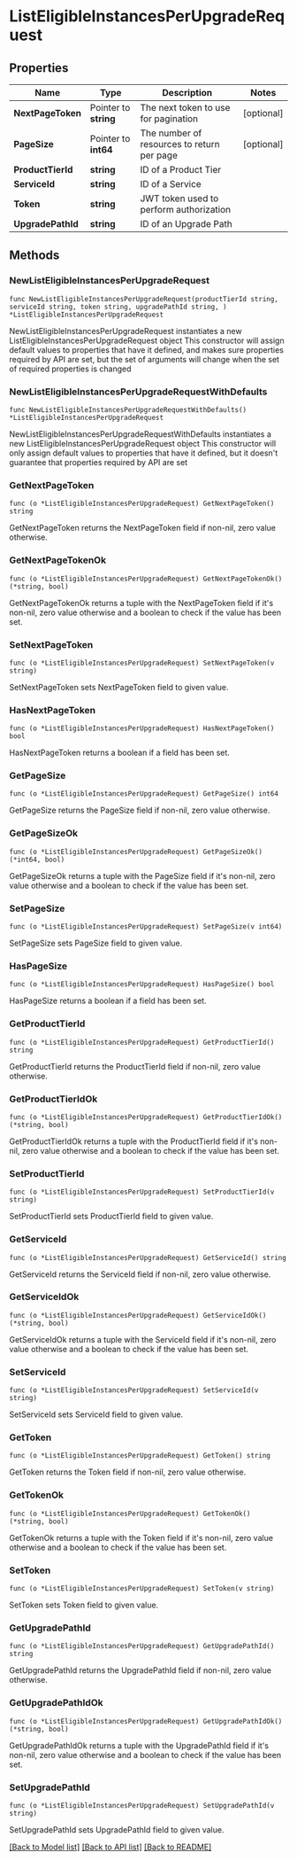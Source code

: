 # ListEligibleInstancesPerUpgradeRequest

## Properties

Name | Type | Description | Notes
------------ | ------------- | ------------- | -------------
**NextPageToken** | Pointer to **string** | The next token to use for pagination | [optional] 
**PageSize** | Pointer to **int64** | The number of resources to return per page | [optional] 
**ProductTierId** | **string** | ID of a Product Tier | 
**ServiceId** | **string** | ID of a Service | 
**Token** | **string** | JWT token used to perform authorization | 
**UpgradePathId** | **string** | ID of an Upgrade Path | 

## Methods

### NewListEligibleInstancesPerUpgradeRequest

`func NewListEligibleInstancesPerUpgradeRequest(productTierId string, serviceId string, token string, upgradePathId string, ) *ListEligibleInstancesPerUpgradeRequest`

NewListEligibleInstancesPerUpgradeRequest instantiates a new ListEligibleInstancesPerUpgradeRequest object
This constructor will assign default values to properties that have it defined,
and makes sure properties required by API are set, but the set of arguments
will change when the set of required properties is changed

### NewListEligibleInstancesPerUpgradeRequestWithDefaults

`func NewListEligibleInstancesPerUpgradeRequestWithDefaults() *ListEligibleInstancesPerUpgradeRequest`

NewListEligibleInstancesPerUpgradeRequestWithDefaults instantiates a new ListEligibleInstancesPerUpgradeRequest object
This constructor will only assign default values to properties that have it defined,
but it doesn't guarantee that properties required by API are set

### GetNextPageToken

`func (o *ListEligibleInstancesPerUpgradeRequest) GetNextPageToken() string`

GetNextPageToken returns the NextPageToken field if non-nil, zero value otherwise.

### GetNextPageTokenOk

`func (o *ListEligibleInstancesPerUpgradeRequest) GetNextPageTokenOk() (*string, bool)`

GetNextPageTokenOk returns a tuple with the NextPageToken field if it's non-nil, zero value otherwise
and a boolean to check if the value has been set.

### SetNextPageToken

`func (o *ListEligibleInstancesPerUpgradeRequest) SetNextPageToken(v string)`

SetNextPageToken sets NextPageToken field to given value.

### HasNextPageToken

`func (o *ListEligibleInstancesPerUpgradeRequest) HasNextPageToken() bool`

HasNextPageToken returns a boolean if a field has been set.

### GetPageSize

`func (o *ListEligibleInstancesPerUpgradeRequest) GetPageSize() int64`

GetPageSize returns the PageSize field if non-nil, zero value otherwise.

### GetPageSizeOk

`func (o *ListEligibleInstancesPerUpgradeRequest) GetPageSizeOk() (*int64, bool)`

GetPageSizeOk returns a tuple with the PageSize field if it's non-nil, zero value otherwise
and a boolean to check if the value has been set.

### SetPageSize

`func (o *ListEligibleInstancesPerUpgradeRequest) SetPageSize(v int64)`

SetPageSize sets PageSize field to given value.

### HasPageSize

`func (o *ListEligibleInstancesPerUpgradeRequest) HasPageSize() bool`

HasPageSize returns a boolean if a field has been set.

### GetProductTierId

`func (o *ListEligibleInstancesPerUpgradeRequest) GetProductTierId() string`

GetProductTierId returns the ProductTierId field if non-nil, zero value otherwise.

### GetProductTierIdOk

`func (o *ListEligibleInstancesPerUpgradeRequest) GetProductTierIdOk() (*string, bool)`

GetProductTierIdOk returns a tuple with the ProductTierId field if it's non-nil, zero value otherwise
and a boolean to check if the value has been set.

### SetProductTierId

`func (o *ListEligibleInstancesPerUpgradeRequest) SetProductTierId(v string)`

SetProductTierId sets ProductTierId field to given value.


### GetServiceId

`func (o *ListEligibleInstancesPerUpgradeRequest) GetServiceId() string`

GetServiceId returns the ServiceId field if non-nil, zero value otherwise.

### GetServiceIdOk

`func (o *ListEligibleInstancesPerUpgradeRequest) GetServiceIdOk() (*string, bool)`

GetServiceIdOk returns a tuple with the ServiceId field if it's non-nil, zero value otherwise
and a boolean to check if the value has been set.

### SetServiceId

`func (o *ListEligibleInstancesPerUpgradeRequest) SetServiceId(v string)`

SetServiceId sets ServiceId field to given value.


### GetToken

`func (o *ListEligibleInstancesPerUpgradeRequest) GetToken() string`

GetToken returns the Token field if non-nil, zero value otherwise.

### GetTokenOk

`func (o *ListEligibleInstancesPerUpgradeRequest) GetTokenOk() (*string, bool)`

GetTokenOk returns a tuple with the Token field if it's non-nil, zero value otherwise
and a boolean to check if the value has been set.

### SetToken

`func (o *ListEligibleInstancesPerUpgradeRequest) SetToken(v string)`

SetToken sets Token field to given value.


### GetUpgradePathId

`func (o *ListEligibleInstancesPerUpgradeRequest) GetUpgradePathId() string`

GetUpgradePathId returns the UpgradePathId field if non-nil, zero value otherwise.

### GetUpgradePathIdOk

`func (o *ListEligibleInstancesPerUpgradeRequest) GetUpgradePathIdOk() (*string, bool)`

GetUpgradePathIdOk returns a tuple with the UpgradePathId field if it's non-nil, zero value otherwise
and a boolean to check if the value has been set.

### SetUpgradePathId

`func (o *ListEligibleInstancesPerUpgradeRequest) SetUpgradePathId(v string)`

SetUpgradePathId sets UpgradePathId field to given value.



[[Back to Model list]](../README.md#documentation-for-models) [[Back to API list]](../README.md#documentation-for-api-endpoints) [[Back to README]](../README.md)


